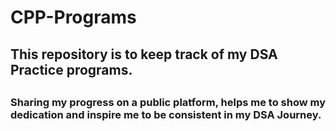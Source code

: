 # CPP-Programs
<h2>This repository is to keep track of my DSA Practice programs.<h2/>
<h3>Sharing my progress on a public platform, helps me to show my dedication and inspire me to be consistent in my DSA Journey.<h3/>
